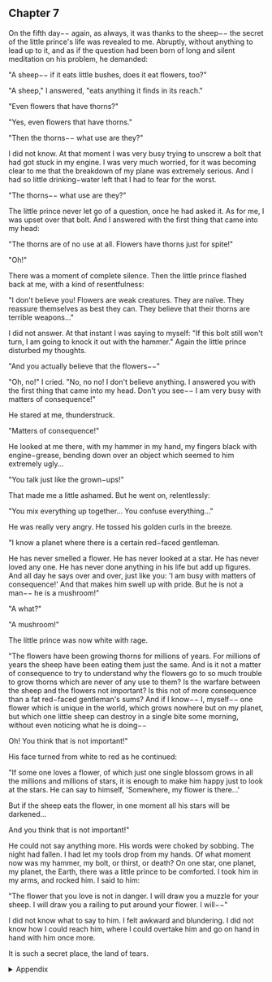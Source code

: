 ## Chapter 7


On the fifth day−− again, as always, it was thanks to the sheep−− the secret of the
little prince's life was revealed to me. Abruptly, without anything to lead up to it,
and as if the question had been born of long and silent meditation on his problem,
he demanded:

"A sheep−− if it eats little bushes, does it eat flowers, too?"

"A sheep," I answered, "eats anything it finds in its reach."

"Even flowers that have thorns?"

"Yes, even flowers that have thorns."

"Then the thorns−− what use are they?"

I did not know. At that moment I was very busy trying to unscrew a bolt that had
got stuck in my engine. I was very much worried, for it was becoming clear to me
that the breakdown of my plane was extremely serious. And I had so little
drinking−water left that I had to fear for the worst.

"The thorns−− what use are they?"

The little prince never let go of a question, once he had asked it. As for me, I was
upset over that bolt. And I answered with the first thing that came into my head:

"The thorns are of no use at all. Flowers have thorns just for spite!"

"Oh!"

There was a moment of complete silence. Then the little prince flashed back at
me, with a kind of resentfulness:

"I don't believe you! Flowers are weak creatures. They are naïve. They reassure
themselves as best they can. They believe that their thorns are terrible weapons..."

I did not answer. At that instant I was saying to myself: "If this bolt still won't
turn, I am going to knock it out with the hammer." Again the little prince disturbed
my thoughts.

"And you actually believe that the flowers−−"

"Oh, no!" I cried. "No, no no! I don't believe anything. I answered you with the
first thing that came into my head. Don't you see−− I am very busy with matters of
consequence!"

He stared at me, thunderstruck.

"Matters of consequence!"

He looked at me there, with my hammer in my hand, my fingers black with
engine−grease, bending down over an object which seemed to him extremely
ugly...

"You talk just like the grown−ups!"

That made me a little ashamed. But he went on, relentlessly:

"You mix everything up together... You confuse everything..."

He was really very angry. He tossed his golden curls in the breeze.

"I know a planet where there is a certain red−faced gentleman. 

He has never
smelled a flower. He has never looked at a star. He has never loved any one. He
has never done anything in his life but add up figures. And all day he says over
and over, just like you: 'I am busy with matters of consequence!' And that makes
him swell up with pride. But he is not a man−− he is a mushroom!"

"A what?"

"A mushroom!"

The little prince was now white with rage.

"The flowers have been growing thorns for millions of years. For millions of years
the sheep have been eating them just the same. And is it not a matter of
consequence to try to understand why the flowers go to so much trouble to grow
thorns which are never of any use to them? Is the warfare between the sheep and
the flowers not important? Is this not of more consequence than a fat red−faced
gentleman's sums? And if I know−− I, myself−− one flower which is unique in the
world, which grows nowhere but on my planet, but which one little sheep can
destroy in a single bite some morning, without even noticing what he is doing−−

Oh! You think that is not important!"

His face turned from white to red as he continued:

"If some one loves a flower, of which just one single blossom grows in all the
millions and millions of stars, it is enough to make him happy just to look at the
stars. He can say to himself, 'Somewhere, my flower is there...' 

But if the sheep
eats the flower, in one moment all his stars will be darkened... 

And you think that
is not important!"

He could not say anything more. His words were choked by sobbing.
The night had fallen. I had let my tools drop from my hands. Of what moment
now was my hammer, my bolt, or thirst, or death? On one star, one planet, my
planet, the Earth, there was a little prince to be comforted. I took him in my arms,
and rocked him. I said to him:

"The flower that you love is not in danger. I will draw you a muzzle for your
sheep. I will draw you a railing to put around your flower. I will−−"

I did not know what to say to him. I felt awkward and blundering. I did not know
how I could reach him, where I could overtake him and go on hand in hand with
him once more.

It is such a secret place, the land of tears.


<details>
<summary>Appendix</summary>


</details>